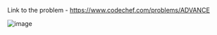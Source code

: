 Link to the problem - https://www.codechef.com/problems/ADVANCE


![image](https://user-images.githubusercontent.com/57552973/227996461-00b39ff6-cdc3-4791-b550-91212dc8e136.png)
